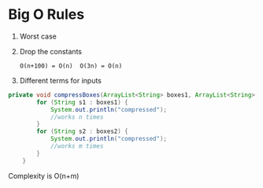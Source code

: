 # **Big O Rules**

1. Worst case
2. Drop the constants

       O(n+100) = O(n)  O(3n) = O(n)

3. Different terms for inputs

```java
private void compressBoxes(ArrayList<String> boxes1, ArrayList<String> boxes2){
        for (String s1 : boxes1) {
            System.out.println("compressed");
            //works n times
        }
        for (String s2 : boxes2) {
            System.out.println("compressed");
            //works m times
        }
    }
```
   Complexity is O(n+m)